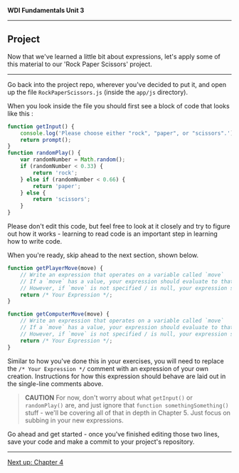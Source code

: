 **WDI Fundamentals Unit 3**

---

## Project

Now that we've learned a little bit about expressions, let's apply some of this material to our 'Rock Paper Scissors' project.

---

Go back into the project repo, wherever you've decided to put it, and open up the file `RockPaperScissors.js` (inside the `app/js` directory).

When you look inside the file you should first see a block of code that looks like this :

```javascript
function getInput() {
    console.log('Please choose either "rock", "paper", or "scissors".');
    return prompt();
}
function randomPlay() {
    var randomNumber = Math.random();
    if (randomNumber < 0.33) {
        return 'rock';
    } else if (randomNumber < 0.66) {
        return 'paper';
    } else {
        return 'scissors';
    }
}
```

Please don't edit this code, but feel free to look at it closely and try to figure out how it works - learning to read code is an important step in learning how to write code.

When you're ready, skip ahead to the next section, shown below.

```javascript
function getPlayerMove(move) {
    // Write an expression that operates on a variable called `move`
    // If a `move` has a value, your expression should evaluate to that value.
    // However, if `move` is not specified / is null, your expression should equal `getInput()`.
    return /* Your Expression */;
}

function getComputerMove(move) {
    // Write an expression that operates on a variable called `move`
    // If a `move` has a value, your expression should evaluate to that value.
    // However, if `move` is not specified / is null, your expression should equal `randomPlay()`.
    return /* Your Expression */;
}
```

Similar to how you've done this in your exercises, you will need to replace the `/* Your Expression */` comment with an expression of your own creation. Instructions for how this expression should behave are laid out in the single-line comments above.

> **CAUTION** For now, don't worry about what `getInput()` or `randomPlay()` are, and just ignore that `function somethingSomething()` stuff - we'll be covering all of that in depth in Chapter 5. Just focus on subbing in your new expressions.

Go ahead and get started - once you've finished editing those two lines, save your code and make a commit to your project's repository.

---
[Next up: Chapter 4](../04_chapter/README.md)

